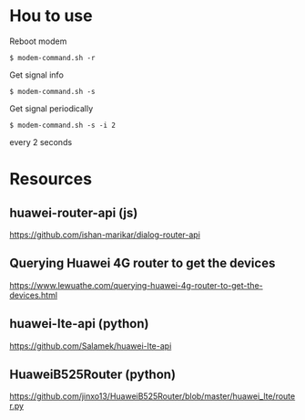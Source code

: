 # Hou to use

Reboot modem
```
$ modem-command.sh -r
```

Get signal info
```
$ modem-command.sh -s
```

Get signal periodically
```
$ modem-command.sh -s -i 2
```
every 2 seconds

# Resources

## huawei-router-api (js)
https://github.com/ishan-marikar/dialog-router-api

## Querying Huawei 4G router to get the devices
https://www.lewuathe.com/querying-huawei-4g-router-to-get-the-devices.html

## huawei-lte-api (python)
https://github.com/Salamek/huawei-lte-api

## HuaweiB525Router (python)
https://github.com/jinxo13/HuaweiB525Router/blob/master/huawei_lte/router.py
